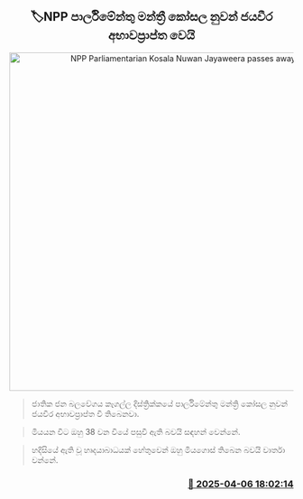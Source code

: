 <p align='center'><b><h2 align='center' title='NPP Parliamentarian Kosala Nuwan Jayaweera passes away'>🏷NPP පාර්ලිමේන්තු මන්ත්‍රී කෝසල නුවන් ජයවීර අභාවප්‍රාප්ත වෙයි</h2></b></p>
<p align='center'><img src='https://helakuru.sgp1.cdn.digitaloceanspaces.com/esana/images/lib/kosala-nuwan-jayaweera.jpg' width='600' alt='NPP Parliamentarian Kosala Nuwan Jayaweera passes away'></p>

> ජාතික ජන බලවේගය කෑගල්ල දිස්ත්‍රික්කයේ පාර්ලිමේන්තු මන්ත්‍රි කෝසල නුවන් ජයවීර අභාවප්‍රාප්ත වී තිබෙනවා.

> මියයන විට ඔහු 38 වන වියේ පසුවී ඇති බවයි සඳහන් වෙන්නේ.

> හදිසියේ ඇති වූ හෘදයාබාධයක් හේතුවෙන් ඔහු මියගොස් තිබෙන බවයි වාර්තා වන්නේ.



<h3 align='right'><a href='https://www.helakuru.lk/esana/p/109009/'>📅 2025-04-06 18:02:14</a></h3>
